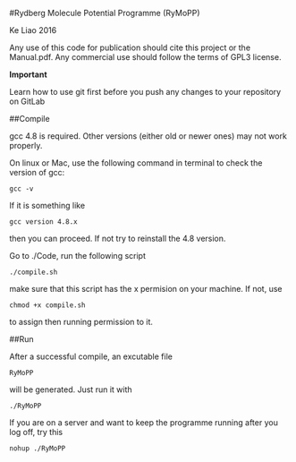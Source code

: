 #Rydberg Molecule Potential Programme (RyMoPP)


Ke Liao 2016


Any use of this code for publication should
cite this project or the Manual.pdf.
Any commercial use should follow the
terms of GPL3 license.



**Important**


Learn how to use git first before you
push any changes to your repository on GitLab


##Compile


gcc 4.8 is required. Other versions (either
old or newer ones) may not work properly.


On linux or Mac, use the following command
 in terminal to check the version of gcc:


   `gcc -v`


If it is something like 


  `gcc version 4.8.x`


then you can proceed. If not try to reinstall
the 4.8 version.


Go to ./Code, run the following script


  `./compile.sh`


make sure that this script has the x permision
on your machine. If not, use


  `chmod +x compile.sh`


to assign then running permission to it.


##Run


After a successful compile, an excutable file


  `RyMoPP`


will be generated. Just run it with


  `./RyMoPP`


If you are on a server and want to keep the
programme running after you log off, try this


  `nohup ./RyMoPP`
